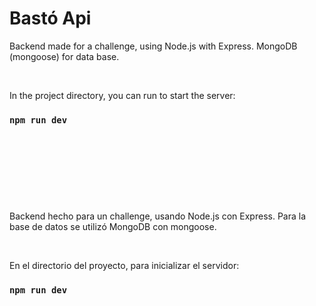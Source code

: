 # Bastó Api

Backend made for a challenge, using Node.js with Express. MongoDB (mongoose) for data base. 

<br>  

In the project directory, you can run to start the server:

### `npm run dev`

<br>
<br>

#

<br>
<br>

Backend hecho para un challenge, usando Node.js con Express. Para la base de datos se utilizó MongoDB con mongoose.

<br>

En el directorio del proyecto, para inicializar el servidor:

### `npm run dev`
